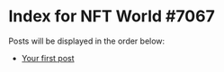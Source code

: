 # Index for NFT World #7067
Posts will be displayed in the order below:

- [Your first post](./001-first.md)

